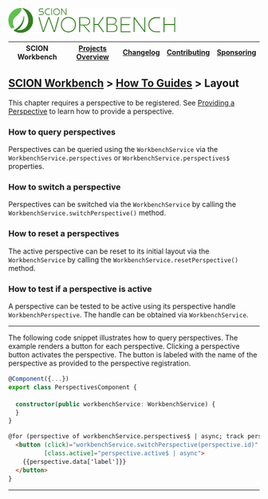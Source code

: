 <a href="/README.md"><img src="/resources/branding/scion-workbench-banner.svg" height="50" alt="SCION Workbench"></a>

| SCION Workbench | [Projects Overview][menu-projects-overview] | [Changelog][menu-changelog] | [Contributing][menu-contributing] | [Sponsoring][menu-sponsoring] |  
| --- | --- | --- | --- | --- |

## [SCION Workbench][menu-home] > [How To Guides][menu-how-to] > Layout

This chapter requires a perspective to be registered. See [Providing a Perspective][link-how-to-provide-perspective] to learn how to provide a perspective.

### How to query perspectives
Perspectives can be queried using the `WorkbenchService` via the `WorkbenchService.perspectives` or `WorkbenchService.perspectives$` properties.

### How to switch a perspective
Perspectives can be switched via the `WorkbenchService` by calling the `WorkbenchService.switchPerspective()` method.

### How to reset a perspectives
The active perspective can be reset to its initial layout via the `WorkbenchService` by calling the `WorkbenchService.resetPerspective()` method.

### How to test if a perspective is active
A perspective can be tested to be active using its perspective handle `WorkbenchPerspective`. The handle can be obtained via `WorkbenchService`.

***
The following code snippet illustrates how to query perspectives. The example renders a button for each perspective. Clicking a perspective button activates the perspective. The button is labeled with the name of the perspective as provided to the perspective registration.  

```ts
@Component({...})
export class PerspectivesComponent {

  constructor(public workbenchService: WorkbenchService) {
  }
}
```

```html
@for (perspective of workbenchService.perspectives$ | async; track perspective) {
  <button (click)="workbenchService.switchPerspective(perspective.id)"
          [class.active]="perspective.active$ | async">
    {{perspective.data['label']}}
  </button>
}
```
***

[link-how-to-provide-perspective]: /docs/site/howto/how-to-provide-perspective.md

[menu-how-to]: /docs/site/howto/how-to.md

[menu-home]: /README.md
[menu-projects-overview]: /docs/site/projects-overview.md
[menu-changelog]: /docs/site/changelog.md
[menu-contributing]: /CONTRIBUTING.md
[menu-sponsoring]: /docs/site/sponsoring.md
